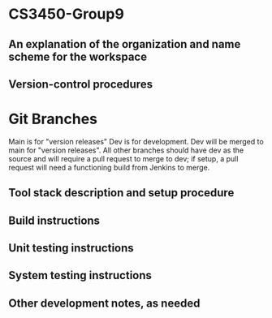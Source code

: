 # CS3450-Group9
## An explanation of the organization and name scheme for the workspace
## Version-control procedures
# Git Branches
Main is for "version releases"
Dev is for development.  Dev will be merged to main for "version releases".
All other branches should have dev as the source and will require a pull request to merge to dev; if setup, a pull request will need a functioning build from Jenkins to merge.
## Tool stack description and setup procedure
## Build instructions
## Unit testing instructions
## System testing instructions
## Other development notes, as needed
